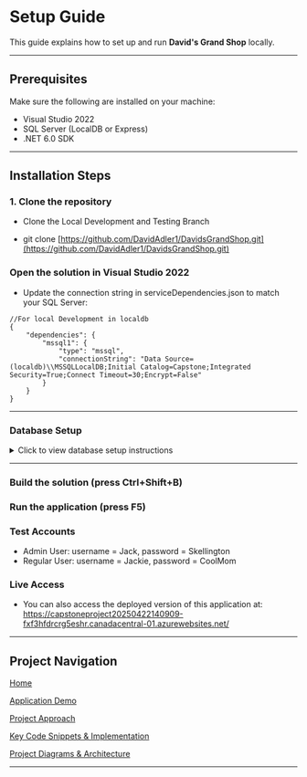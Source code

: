 # Setup Guide

This guide explains how to set up and run **David's Grand Shop** locally.

---

## Prerequisites

Make sure the following are installed on your machine:

- Visual Studio 2022  
- SQL Server (LocalDB or Express)  
- .NET 6.0 SDK  

---

## Installation Steps

### 1. Clone the repository

- Clone the Local Development and Testing Branch

- git clone [https://github.com/DavidAdler1/DavidsGrandShop.git](https://github.com/DavidAdler1/DavidsGrandShop.git)


### Open the solution in Visual Studio 2022
- Update the connection string in serviceDependencies.json to match your SQL Server:

```
//For local Development in localdb
{
    "dependencies": {
        "mssql1": {
            "type": "mssql",
            "connectionString": "Data Source=(localdb)\\MSSQLLocalDB;Initial Catalog=Capstone;Integrated Security=True;Connect Timeout=30;Encrypt=False"
        }
    }
}
```

--- 
### Database Setup
<details>
<summary>Click to view database setup instructions</summary>

Create a new database named Capstone in SQL Server
Execute the following SQL scripts to create the required tables:
```
SQL
CREATE TABLE Orders (
    Id INT PRIMARY KEY IDENTITY,
    UserName NVARCHAR(100) NOT NULL,
    OrderDate DATETIME NOT NULL
);

CREATE TABLE OrderItems (
    Id INT PRIMARY KEY IDENTITY,
    OrderId INT FOREIGN KEY REFERENCES Orders(Id),
    ProductId INT NOT NULL,
    Quantity INT NOT NULL,
    Price DECIMAL(18, 2) NOT NULL
);

CREATE TABLE [dbo].[Product] (
    [Id]          INT             NOT NULL,
    [Name]        NVARCHAR (50)   NULL,
    [Price]       DECIMAL (18, 2) NULL,
    [Description] NVARCHAR (500)  NULL,
    [Quantity]    INT             DEFAULT ((0)) NOT NULL,
    PRIMARY KEY CLUSTERED ([Id] ASC)
);

CREATE TABLE [dbo].[RegistrationMain] (
    [Id]           INT            IDENTITY (1, 1) NOT NULL,
    [FirstName]    NVARCHAR (50)  NOT NULL,
    [LastName]     NVARCHAR (50)  NOT NULL,
    [Sex]          NVARCHAR (10)  NULL,
    [Age]          INT            NULL,
    [State]        NVARCHAR (50)  NULL,
    [Email]        NVARCHAR (255) NOT NULL,
    [Username]     NVARCHAR (50)  NOT NULL,
    [PasswordHash] NVARCHAR (255) NOT NULL,
    [isAdmin]      BIT            DEFAULT ((0)) NULL,
    PRIMARY KEY CLUSTERED ([Id] ASC),
    UNIQUE NONCLUSTERED ([Username] ASC)
);
```
```
Add sample users for testing:

sql-- Insert admin user

INSERT INTO [dbo].[RegistrationMain] ([FirstName], [LastName], [Sex], [Age], [State], [Email], [Username], [PasswordHash], [isAdmin])
VALUES ('Admin', 'User', 'Male', 25, 'Arizona', 'davidadler28@gmail.com', 'Jack', 'Skellington', 1);

-- Insert regular user

INSERT INTO [dbo].[RegistrationMain] ([FirstName], [LastName], [Sex], [Age], [State], [Email], [Username], [PasswordHash], [isAdmin])
VALUES ('Regular', 'User', 'Female', 25, 'California', 'Jackie@AoL.com', 'Jackie', 'CoolMom', 0);
```
</details>

---

### Build the solution (press Ctrl+Shift+B)
### Run the application (press F5)

### Test Accounts

- Admin User: username = Jack, password = Skellington
- Regular User: username = Jackie, password = CoolMom

### Live Access
- You can also access the deployed version of this application at:
https://capstoneproject20250422140909-fxf3hfdrcrg5eshr.canadacentral-01.azurewebsites.net/

---

## Project Navigation

[Home](README.md)

[Application Demo](Demo.md)

[Project Approach](Approach.md)

[Key Code Snippets & Implementation](Code_Snippets.md)

[Project Diagrams & Architecture](diagrams.md)

---
